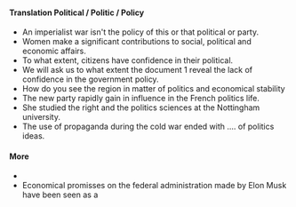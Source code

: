 #### Translation Political / Politic / Policy
- An imperialist war isn't the policy of this or that political or party. 
- Women make a significant contributions to social, political and economic affairs. 
- To what extent, citizens have confidence in their political. 
- We will ask us to what extent the document 1 reveal the lack of confidence in the government policy. 
- How do you see the region in matter of politics and economical stability 
- The new party rapidly gain in influence in the French politics life. 
- She studied the right and the politics sciences at the Nottingham university. 
- The use of propaganda during the cold war ended with .... of politics ideas. 

#### More
- 
- Economical promisses on the federal administration made by Elon Musk have been seen as a 